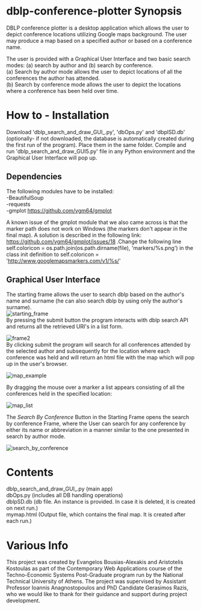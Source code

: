# dblp-conference-plotter Synopsis

DBLP conference plotter is a desktop application which allows the user to depict conference locations utilizing Google maps background. The user may produce a map based on a specified author or based on a conference name.

The user is provided with a Graphical User Interface and two basic search modes: (a) search by author and (b) search by conference.
<br/>
(a) Search by author mode allows the user to depict locations of all the conferences the author has attended.
<br/>
(b) Search by conference mode allows the user to depict the locations where a conference has been held over time.

# How to - Installation
Download 'dblp_search_and_draw_GUI_.py', 'dbOps.py' and 'dbplSD.db' (optionally- if not downloaded, the database is automatically created during the first run of the program). Place them in the same folder. Compile and run 'dblp_search_and_draw_GUI5.py' file in any Python environment and the Graphical User Interface will pop up.  

## Dependencies
The following modules have to be installed:
<br/> -BeautifulSoup
<br/> -requests
<br/> -gmplot https://github.com/vgm64/gmplot

A known issue of the gmplot module that we also came across is that the marker path does not work on Windows (the markers don't appear in the final map). A solution is described in the following link: https://github.com/vgm64/gmplot/issues/18 .Change the following line
self.coloricon = os.path.join(os.path.dirname(file), 'markers/%s.png')
in the class init definition to
self.coloricon = 'http://www.googlemapsmarkers.com/v1/%s/'

## Graphical User Interface

The starting frame allows the user to search dblp based on the author's name and surname (he can also search dblp by using only the author's surname).<br/>
![starting_frame](https://cloud.githubusercontent.com/assets/25885525/23277653/53cfd40e-fa17-11e6-8939-4e23952aa2a9.PNG)
<br/>
By pressing the submit button the program interacts with dblp search API and returns all the retrieved URI's in a list form.

![frame2](https://cloud.githubusercontent.com/assets/25885525/23277669/677dd15e-fa17-11e6-9bf3-c7da68455475.png)
<br/>
By clicking submit the program will search for all conferences attended by the selected author and subsequently for the location where each conference was held and will return an html file with the map which will pop up in the user's browser.

![map_example](https://cloud.githubusercontent.com/assets/25885525/23277750/b80e3eba-fa17-11e6-8e48-1b97df0d83ca.PNG)

By dragging the mouse over a marker a list appears consisting of all the conferences held in the specified location:

![map_list](https://cloud.githubusercontent.com/assets/25885525/23278075/ecdb8066-fa18-11e6-8030-2436a9ba302f.png)

The *Search By Conference* Button in the Starting Frame opens the search by conference Frame, where the User can search for any conference by either its name or abbreviation in a manner similar to the one presented in search by author mode.

![search_by_conference](https://cloud.githubusercontent.com/assets/25885525/23278295/ae0c58a0-fa19-11e6-8e4d-99842d12ae12.PNG)

# Contents
dblp_search_and_draw_GUI_.py (main app) </br>
dbOps.py (includes all DB handling operations) </br>
dblpSD.db (db file. An instance is provided. In case it is deleted, it is created on next run.) </br>
mymap.html (Output file, which contains the final map. It is created after each run.)


# Various Info
This project was created by Evangelos Bousias-Alexakis and Aristotelis Kostoulas as part of the Contemporary Web Applications course of the Techno-Economic Systems Post-Graduate program run by the National Technical University of Athens. The project was supervised by Assistant Professor Ioannis Anagnostopoulos and PhD Candidate Gerasimos Razis, who we would like to thank for their guidance and support during project development.

